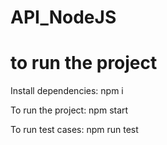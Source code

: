 # API_NodeJS

# to run the project

Install dependencies: 
npm i

To run the project:
npm start

To run test cases:
npm run test
